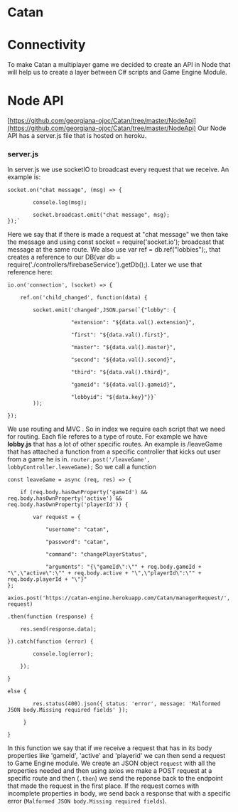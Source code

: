 # Catan
# Connectivity

To make Catan a multiplayer game we decided to create an API in Node that will help us to create a layer between C# scripts and Game Engine Module. 


# Node API

[https://github.com/georgiana-ojoc/Catan/tree/master/NodeApi](https://github.com/georgiana-ojoc/Catan/tree/master/NodeApi)
Our Node API has a server.js file that is hosted on heroku. 
### server.js
In server.js we use socketIO to broadcast every request that we receive. 
An example is:
```
socket.on("chat message", (msg) => {

		console.log(msg);

		socket.broadcast.emit("chat message", msg);
});`
```
Here we say that if there is made a request at "chat message" we then take the message and using   const  socket  =  require('socket.io');  broadcast that message at the same route.
We also use var  ref  =  db.ref("lobbies");, that creates a reference to our DB(var  db  =  require('./controllers/firebaseService').getDb();).
Later we use that reference here:
```
io.on('connection', (socket) => {

	ref.on('child_changed', function(data) {

		socket.emit('changed',JSON.parse(`{"lobby": {

					"extension": "${data.val().extension}",

					"first": "${data.val().first}",

					"master": "${data.val().master}",

					"second": "${data.val().second}",

					"third": "${data.val().third}",

					"gameid": "${data.val().gameid}",

					"lobbyid": "${data.key}"}}`
		));

});
```
We use routing and MVC . So in index we require each script that we need for routing.
Each file referes to a type of route. For example we have **lobby.js** that has a lot of other specific routes. An example is  /leaveGame that has attached a function from a specific controller that kicks out user from a game he is in.
```router.post('/leaveGame',  lobbyController.leaveGame);```
So we call a function 
```
const leaveGame = async (req, res) => {

	if (req.body.hasOwnProperty('gameId') && req.body.hasOwnProperty('active') && req.body.hasOwnProperty('playerId')) {

		var request = {

			"username": "catan",

			"password": "catan",

			"command": "changePlayerStatus",

			"arguments": "{\"gameId\":\"" + req.body.gameId + "\",\"active\":\"" + req.body.active + "\",\"playerId\":\"" + req.body.playerId + "\"}"
};

axios.post('https://catan-engine.herokuapp.com/Catan/managerRequest/', request)

.then(function (response) {

	res.send(response.data);

}).catch(function (error) {

		console.log(error);

	});

}

else {

		res.status(400).json({ status: 'error', message: 'Malformed JSON body.Missing required fields' });

	 }

}
```
In this function  we say that if we receive a request that has in its body properties like 'gameId', 'active' and 'playerid' we can then send a request to Game Engine module. We create an JSON object ```request``` with all the properties needed and then using axios we make a POST request at a specific route and then (```.then```) we send the reponse back to the endpoint that made the request in the first place.
If the request comes  with incomplete properties in body, we send back a response that with a specific error (```Malformed JSON body.Missing required fields```).
